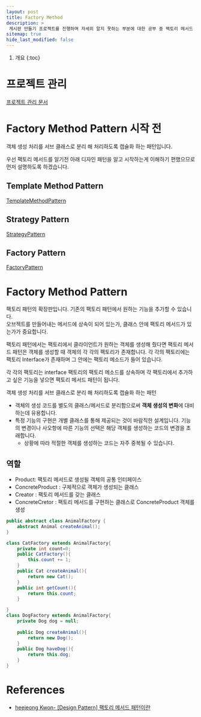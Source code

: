 ```yaml
---
layout: post
title: Factory Method 
description: >
 게시판 만들기 프로젝트를 진행하며 자세히 알지 못하는 부분에 대한 공부 중 팩토리 메서드 대한 공부 내용
sitemap: true
hide_last_modified: false
---
```


1. 개요
{:toc}

# 프로젝트 관리
[프로젝트 관리 문서](https://docs.google.com/spreadsheets/d/1xxuP3eXVIsYP-Pe4pwDcvYthXhtYNUvVXXgRPU3XWqw/edit?usp=sharing)



# Factory Method Pattern 시작 전

객체 생성 처리를 서브 클래스로 분리 해 처리하도록 캡슐화 하는 패턴입니다.

우선 팩토리 메서드를 알기전 아래 디자인 패턴을 알고 시작하는게 이해하기 편했으므로 먼저 설명하도록 하겠습니다.

## Template Method Pattern

[TemplateMethodPattern](/reference/2022-07-10-TemplateMethod)

## Strategy Pattern

[StrategyPattern](/reference/2022-07-19-StrategyPattern)

## Factory Pattern 

[FactoryPattern](/reference/2022-07-26-FactoryPattern)

# Factory Method Pattern

팩토리 패턴의 확장판입니다. 기존의 팩토리 패턴에서 원하는 기능을 추가할 수 있습니다.   
오브젝트를 만들어내는 메서드에 상속이 되어 있는가, 클래스 안에 팩토리 메서드가 있는가가 중요합니다.

팩토리 패턴에서는 팩토리에서 클라이언트가 원하는 객체를 생성해 줬다면 팩토리 메서드 패턴은 객체를 생성할 때 객체의 각 각의 
팩토리가 존재합니다. 각 각의 팩토리에는 팩토리 Interface가 존재하며 그 안에는 팩토리 메소드가 들어 있습니다. 

각 각의 팩토리는 interface 팩토리의 팩토리 메소드를 상속하며 각 팩토리에서 추가하고 싶은 기능을 넣으면 팩토리 메서드 패턴이 됩니다.

객체 생성 처리를 서브 클래스로 분리 해 처리하도록 캡슐화 하는 패턴
- 객체의 생성 코드를 별도의 클래스/메서드로 분리함으로써 **객체 생성의 변화**에 대비하는데 유용합니다.
- 특정 기능의 구현은 개별 클래스를 통해 제공되는 것이 바람직한 설계입니다. 기능의 변경이나 사오항에 따른 기능의 선택은 해당 객체를 생성하는
코드의 변경을 초래합니다.
  - 상황에 따라 적절한 객체를 생성하는 코드는 자주 중복될 수 있습니다.


## 역할

- Product: 
팩토리 메서드로 생성될 객체의 공통 인터페이스
- ConcreteProduct :
구체적으로 객체가 생성되는 클래스
- Creator :
팩토리 메서드를 갖는 클래스
- ConcreteCretor :
팩토리 메서드를 구현하는 클래스로 ConcreteProduct 객체를 생성


```java
public abstract class AnimalFactory {
    abstract Animal createAnimal();
}

class CatFactory extends AnimalFactory{
    private int count=0;
    public CatFactory(){
        this.count += 1;
    }
    public Cat createAnimal(){
        return new Cat();
    }
    public int getCount(){
        return this.count;
    }

}
class DogFactory extends AnimalFactory{
    private Dog dog = null;
    
    public Dog createAnimal(){
        return new Dog();
    }
    public Dog haveDog(){
        return this.dog;
    }
}

```

# References
- [heejeong Kwon- [Design Pattern] 팩토리 메서드 패턴이란](https://gmlwjd9405.github.io/2018/08/07/factory-method-pattern.html)